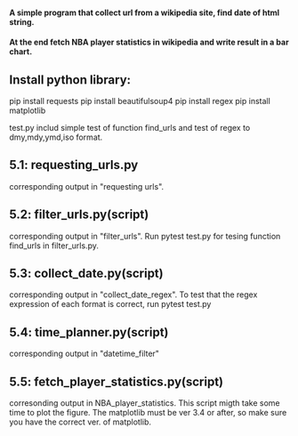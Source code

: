 #### A simple program that collect url from a wikipedia site, find date of html string. 
#### At the end fetch NBA player statistics in wikipedia and write result in a bar chart.

## Install python library:
pip install requests
pip install beautifulsoup4
pip install regex
pip install matplotlib

test.py includ simple test of function find_urls and test of regex to dmy,mdy,ymd,iso format.

## 5.1: requesting_urls.py
corresponding output in "requesting urls".

## 5.2: filter_urls.py(script)
corresponding output in "filter_urls". Run pytest test.py for tesing function find_urls in filter_urls.py.

## 5.3: collect_date.py(script)
corresponding output in "collect_date_regex". To test that the regex expression of each format is correct, run pytest test.py

## 5.4: time_planner.py(script)
corresponding output in "datetime_filter"

## 5.5: fetch_player_statistics.py(script)
corresonding output in NBA_player_statistics.
This script migth take some time to plot the figure. The matplotlib must be ver 3.4 or after, so make sure you have the correct ver. of matplotlib.
